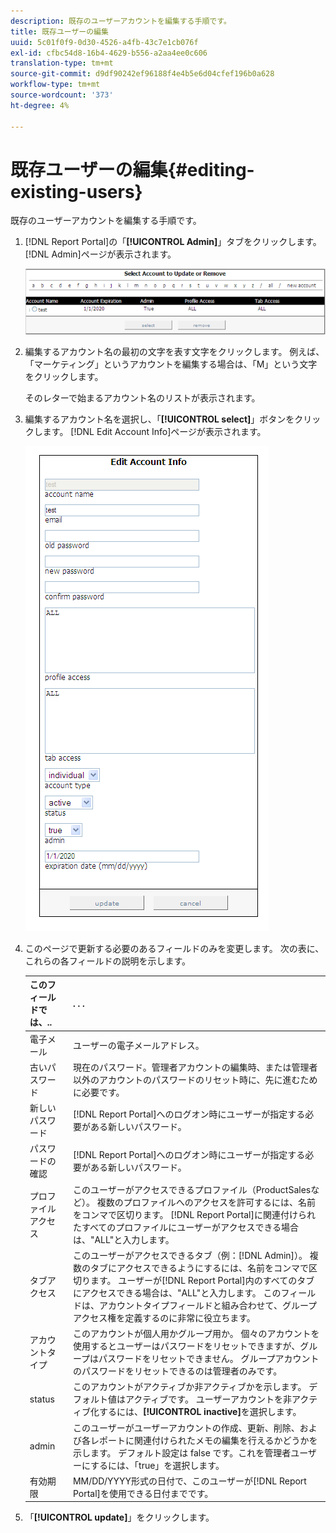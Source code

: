 ```yaml
---
description: 既存のユーザーアカウントを編集する手順です。
title: 既存ユーザーの編集
uuid: 5c01f0f9-0d30-4526-a4fb-43c7e1cb076f
exl-id: cfbc54d8-16b4-4629-b556-a2aa4ee0c606
translation-type: tm+mt
source-git-commit: d9df90242ef96188f4e4b5e6d04cfef196b0a628
workflow-type: tm+mt
source-wordcount: '373'
ht-degree: 4%

---
```


# 既存ユーザーの編集{#editing-existing-users}

既存のユーザーアカウントを編集する手順です。

1. [!DNL Report Portal]の「**[!UICONTROL Admin]**」タブをクリックします。 [!DNL Admin]ページが表示されます。

   ![](assets/report_admintag2.png)

1. 編集するアカウント名の最初の文字を表す文字をクリックします。 例えば、「マーケティング」というアカウントを編集する場合は、「M」という文字をクリックします。

   そのレターで始まるアカウント名のリストが表示されます。

1. 編集するアカウント名を選択し、「**[!UICONTROL select]**」ボタンをクリックします。 [!DNL Edit Account Info]ページが表示されます。

   ![ステップ情報](assets/rptPort_scrn_AdminTab_editUser.png)

1. このページで更新する必要のあるフィールドのみを変更します。 次の表に、これらの各フィールドの説明を示します。

   | このフィールドでは、.. |  . . . |
   |---|---|
   | 電子メール | ユーザーの電子メールアドレス。 |
   | 古いパスワード | 現在のパスワード。管理者アカウントの編集時、または管理者以外のアカウントのパスワードのリセット時に、先に進むために必要です。 |
   | 新しいパスワード | [!DNL Report Portal]へのログオン時にユーザーが指定する必要がある新しいパスワード。 |
   | パスワードの確認 | [!DNL Report Portal]へのログオン時にユーザーが指定する必要がある新しいパスワード。 |
   | プロファイルアクセス | このユーザーがアクセスできるプロファイル（ProductSalesなど）。 複数のプロファイルへのアクセスを許可するには、名前をコンマで区切ります。 [!DNL Report Portal]に関連付けられたすべてのプロファイルにユーザーがアクセスできる場合は、&quot;ALL&quot;と入力します。 |
   | タブアクセス | このユーザーがアクセスできるタブ（例：[!DNL Admin]）。 複数のタブにアクセスできるようにするには、名前をコンマで区切ります。 ユーザーが[!DNL Report Portal]内のすべてのタブにアクセスできる場合は、&quot;ALL&quot;と入力します。 このフィールドは、アカウントタイプフィールドと組み合わせて、グループアクセス権を定義するのに非常に役立ちます。 |
   | アカウントタイプ | このアカウントが個人用かグループ用か。 個々のアカウントを使用するとユーザーはパスワードをリセットできますが、グループはパスワードをリセットできません。 グループアカウントのパスワードをリセットできるのは管理者のみです。 |
   | status | このアカウントがアクティブか非アクティブかを示します。 デフォルト値はアクティブです。 ユーザーアカウントを非アクティブ化するには、**[!UICONTROL inactive]**&#x200B;を選択します。 |
   | admin | このユーザーがユーザーアカウントの作成、更新、削除、および各レポートに関連付けられたメモの編集を行えるかどうかを示します。 デフォルト設定は false です。これを管理者ユーザーにするには、「true」を選択します。 |
   | 有効期限 | MM/DD/YYYY形式の日付で、このユーザーが[!DNL Report Portal]を使用できる日付までです。 |

1. 「**[!UICONTROL update]**」をクリックします。
